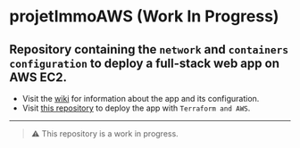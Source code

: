 # projetImmoAWS (Work In Progress)

## Repository containing the `network` and `containers` `configuration` to **deploy a full-stack web app on AWS EC2**.

- Visit the [wiki](https://github.com/ManasseTegGbegnohou/projetImmo-AWS-services/wiki) for information about the app and its configuration.
- Visit [this repository](https://github.com/ManasseTegGbegnohou/projetImmo-AWS-IaC.git) to deploy the app with `Terraform and AWS`.
---
> ⚠️ This repository is a work in progress.
